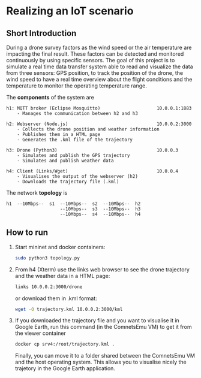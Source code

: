 # Realizing an IoT scenario #

## Short Introduction ##
During a drone survey  factors as the wind speed or the air temperature are impacting the final result.
These factors can be detected and monitored continuously by using specific sensors.
The goal of this project is to simulate a real time data transfer system able to read and visualize the data from three sensors: GPS position, to track the position of the drone, the wind speed to have a real time overview about the flight conditions and the temperature to monitor the operating temperature range.

The **components** of the system are
```text
h1: MQTT broker (Eclipse Mosquitto)                     10.0.0.1:1883        
    - Manages the communication between h2 and h3

h2: Webserver (Node.js)                                 10.0.0.2:3000        
    - Collects the drone position and weather information
    - Publishes them in a HTML page
    - Generates the .kml file of the trajectory

h3: Drone (Python3)                                     10.0.0.3
    - Simulates and publish the GPS trajectory
    - Simulates and publish weather data

h4: Client (Links/Wget)                                 10.0.0.4 
    - Visualises the output of the webserver (h2)     
    - Downloads the trajectory file (.kml)  
```

The network **topology** is
```text
h1  --10Mbps--  s1  --10Mbps--  s2  --10Mbps--  h2
                    --10Mbps--  s3  --10Mbps--  h3  
                    --10Mbps--  s4  --10Mbps--  h4
```

## How to run ##
1. Start mininet and docker containers:
    ```bash
    sudo python3 topology.py
    ```
2. From h4 (Xterm) use the links web browser to see the drone trajectory and the weather data in a HTML page: 
    ```bash
    links 10.0.0.2:3000/drone
    ```
    or download them in .kml format:
    ```bash
    wget -O trajectory.kml 10.0.0.2:3000/kml
    ```
3. If you downloaded the trajectory file and you want to visualise it in Google Earth, run this command (in the ComnetsEmu VM) to get it from the viewer container
    ```bash
    docker cp srv4:/root/trajectory.kml .
    ```
    Finally, you can move it to a folder shared between the ComnetsEmu VM and the host operating system. This allows you to visualise nicely the trajetory in the Google Earth application. 